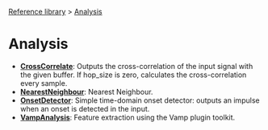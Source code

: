 [Reference library](../index.md) > [Analysis](index.md)

# Analysis

- **[CrossCorrelate](crosscorrelate/index.md)**: Outputs the cross-correlation of the input signal with the given buffer. If hop_size is zero, calculates the cross-correlation every sample.
- **[NearestNeighbour](nearestneighbour/index.md)**: Nearest Neighbour.
- **[OnsetDetector](onsetdetector/index.md)**: Simple time-domain onset detector: outputs an impulse when an onset is detected in the input.
- **[VampAnalysis](vampanalysis/index.md)**: Feature extraction using the Vamp plugin toolkit.
